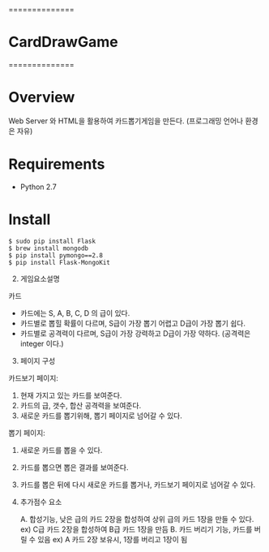 ==============
# CardDrawGame
==============

Overview
==============
Web Server 와 HTML을 활용하여 카드뽑기게임을 만든다. (프로그래밍 언어나 환경은 자유)

Requirements
==============
- Python 2.7

Install
==============
    $ sudo pip install Flask
    $ brew install mongodb
    $ pip install pymongo==2.8
    $ pip install Flask-MongoKit







2. 게임요소설명

카드
   - 카드에는 S, A, B, C, D 의 급이 있다.
   - 카드별로 뽑힐 확률이 다르며, S급이 가장 뽑기 어렵고 D급이 가장 뽑기 쉽다.
   - 카드별로 공격력이 다르며, S급이 가장 강력하고 D급이 가장 약하다. (공격력은 integer 이다.)


3. 페이지 구성

카드보기 페이지:
   1. 현재 가지고 있는 카드를 보여준다.
   2. 카드의 급, 갯수, 합산 공격력을 보여준다.
   3. 새로운 카드를 뽑기위해, 뽑기 페이지로 넘어갈 수 있다.

뽑기 페이지:
   1. 새로운 카드를 뽑을 수 있다.
   2. 카드를 뽑으면 뽑은 결과를 보여준다.
   3. 카드를 뽑은 뒤에 다시 새로운 카드를 뽑거나, 카드보기 페이지로 넘어갈 수 있다.


4. 추가점수 요소

   A. 합성기능, 낮은 급의 카드 2장을 합성하여 상위 급의 카드 1장을 만들 수 있다.
       ex) C급 카드 2장을 합성하여 B급 카드 1장을 만듬
   B. 카드 버리기 기능, 카드를 버릴 수 있음
       ex) A 카드 2장 보유시, 1장를 버리고 1장이 됨
 

